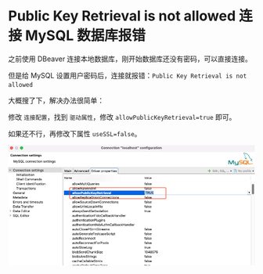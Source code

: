 # Public Key Retrieval is not allowed 连接 MySQL 数据库报错

之前使用 DBeaver 连接本地数据库，刚开始数据库还没有密码，可以直接连接。

但是给 MySQL 设置用户密码后，连接就报错：`Public Key Retrieval is not allowed`

大概搜了下，解决办法很简单：

修改 `连接配置`，找到 `驱动属性`，修改 `allowPublicKeyRetrieval=true` 即可。

如果还不行，再修改下属性 `useSSL=false`。

![SCR-20250908-pyoy](./assets/20250908-allowPublicKeyRetrieval错误/SCR-20250908-pyoy.png)